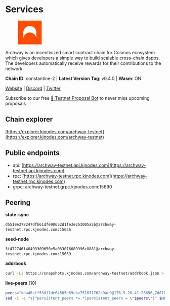 # Services

<figure><img src="https://raw.githubusercontent.com/kj89/cosmos-images/main/logos/archway.png" alt=""><figcaption></figcaption></figure>

Archway is an incentivized smart contract chain for Cosmos  ecosystem which gives developers a simple way to build  scalable cross-chain dapps. The developers automatically  receive rewards for their contributions to the network.

**Chain ID**: constantine-2 | **Latest Version Tag**: v0.4.0 | **Wasm**: ON

[Website](https://archway.io) | [Discord](https://discord.gg/archwayhq) | [Twitter](https://twitter.com/archwayhq)



Subscribe to our free [🤖 Testnet Proposal Bot](https://t.me/kjnodes_testnet_proposal_bot) to never miss upcoming proposals


## Chain explorer
[https://explorer.kjnodes.com/archway-testnet](https://explorer.kjnodes.com/archway-testnet)

## Public endpoints

* api: [https://archway-testnet.api.kjnodes.com](https://archway-testnet.api.kjnodes.com)
* rpc: [https://archway-testnet.rpc.kjnodes.com](https://archway-testnet.rpc.kjnodes.com)
* grpc: archway-testnet.grpc.kjnodes.com:15690

## Peering

**state-sync**

```text
d5519e378247dfb61dfe90652d1fe3e2b3005a5b@archway-testnet.rpc.kjnodes.com:15656
```

**seed-node**

```text
3f472746f46493309650e5a033076689996c8881@archway-testnet.rpc.kjnodes.com:15659
```

**addrbook**
```bash
curl -Ls https://snapshots.kjnodes.com/archway-testnet/addrbook.json > $HOME/.archway/config/addrbook.json
```

**live-peers** (10)
```bash
peers="dda46cff53d11de64585e89cbe751671762c9ae9@176.9.28.41:26656,7d870183ad7e6ae3f441160530a2cd11896da522@46.4.5.45:11556,d220ecb63815645acc7cfc3ede6d4f61862b4fa4@46.4.213.198:26656,7077f0635772fd56e9bfb704f9069694a42daf6b@148.113.6.190:25656,92f4a62a35bf75c771709d94e39eb8fca2bd0059@54.36.227.1:26656,ec517b52edf929bc308fdef996054e11b5f00891@57.128.151.101:26656,d5519e378247dfb61dfe90652d1fe3e2b3005a5b@65.109.68.190:15656,3320a6e7d7f1480e832d74d5ada53d8e275458bb@65.108.238.61:24656,06aeab3dfcdbafba3db0010342b6e5596123e583@66.42.38.167:26656,a05590886e3d3b0baa7a605ef2ee00db689308b8@35.238.216.151:26656"
sed -i -e "s|^persistent_peers *=.*|persistent_peers = \"$peers\"|" $HOME/.archway/config/config.toml
```
